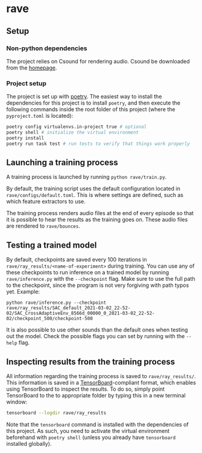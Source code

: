 # rave

## Setup

### Non-python dependencies

The project relies on Csound for rendering audio. Csound be downloaded from the [homepage](https://csound.com/index.html).

### Project setup

The project is set up with [poetry](https://github.com/python-poetry/poetry). The easiest way to install the dependencies for this project is to install `poetry`, and then execute the following commands inside the root folder of this project (where the `pyproject.toml` is located):

```bash
poetry config virtualenvs.in-project true # optional
poetry shell # initialize the virtual environment
poetry install
poetry run task test # run tests to verify that things work properly
```

## Launching a training process

A training process is launched by running `python rave/train.py`.

By default, the training script uses the default configuration located in `rave/configs/default.toml`. This is where settings are defined, such as which feature extractors to use.

The training process renders audio files at the end of every episode so that it is possible to hear the results as the training goes on. These audio files are rendered to `rave/bounces`.

## Testing a trained model

By default, checkpoints are saved every 100 iterations in `rave/ray_results/<name-of-experiment>` during training. You can use any of these checkpoints to run inference on a trained model by running `rave/inference.py` with the `--checkpoint` flag. Make sure to use the full path to the checkpoint, since the program is not very forgiving with path typos yet. Example:

`python rave/inference.py --checkpoint rave/ray_results/SAC_default_2021-03-02_22-52-02/SAC_CrossAdaptiveEnv_8566d_00000_0_2021-03-02_22-52-02/checkpoint_500/checkpoint-500`

It is also possible to use other sounds than the default ones when testing out the model. Check the possible flags you can set by running with the `--help` flag.

## Inspecting results from the training process

All information regarding the training process is saved to `rave/ray_results/`. This information is saved in a [TensorBoard](https://www.tensorflow.org/tensorboard)-compliant format, which enables using TensorBoard to inspect the results. To do so, simply point TensorBoard to the to appropriate folder by typing this in a new terminal window:

```bash
tensorboard --logdir rave/ray_results
```

Note that the `tensorboard` command is installed with the dependencies of this project. As such, you need to activate the virtual environment beforehand with `poetry shell` (unless you already have `tensorboard` installed globally).
